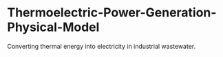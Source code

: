 # Thermoelectric-Power-Generation-Physical-Model
Converting thermal energy into electricity in industrial wastewater.
